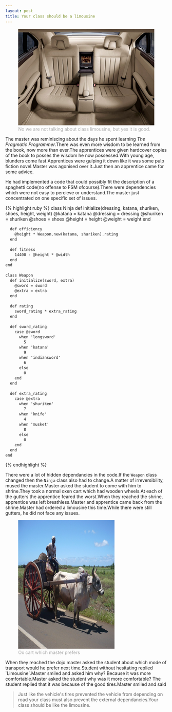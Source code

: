 ```yaml
---
layout: post
title: Your class should be a limousine
---
```

<figure>
  <img src="/images/limo.jpg" style="width:450px;height:300px">
  <figcaption style="color:#aaa">No we are not talking about class limousine, but yes it is good.</figcaption>
</figure>
<p>The master was reminiscing about the days he spent learning <em>The Pragmatic Programmer</em>.There was even more wisdom to be learned from the book, now more than ever.The apprentices were given hardcover copies of the book to posses the wisdom he now possessed.With young age, blunders come fast.Apprentices were gulping it down like it was some pulp fiction novel.Master was agonised over it.Just then an apprentice came for some advice.<p>
<p>He had implemented a code that could possibly fit the description of a spaghetti code(no offense to FSM ofcourse).There were dependencies which were not easy to percieve or understand.The master just concentrated on one specific set of issues.<p>
{% highlight ruby %}
    class Ninja
      def initialize(dressing, katana, shuriken, shoes, height, weight)
        @katana = katana
        @dressing = dressing
        @shuriken = shuriken
        @shoes = shoes
        @height = height
        @weight = weight
      end

      def efficiency
        @height * Weapon.new(katana, shuriken).rating
      end

      def fitness
        14400 - @height * @width
      end
    end

    class Weapon
      def initialize(sword, extra)
        @sword = sword
        @extra = extra
      end

      def rating
        sword_rating * extra_rating
      end

      def sword_rating
        case @sword
          when 'longsword'
            5
          when 'katana'
            9
          when 'indiansword'
            6
          else
            0
        end
      end

      def extra_rating
        case @extra
          when 'shuriken'
            7
          when 'knife'
            4
          when 'musket'
            8
          else
            0
        end
      end
    end
{% endhighlight %}

There were a lot of hidden dependancies in the code.If the `Weapon` class changed then the `Ninja` class also had to change.A matter of irreversibility, mused the master.Master asked the student to come with him to shrine.They took a normal oxen cart which had wooden wheels.At each of the gutters the apprentice feared the worst.When they reached the shrine, apprentice was left breathless.Master and apprentice came back from the shrine.Master had ordered a limousine this time.While there were still gutters, he did not face any issues.
<figure>
  <img src="/images/oxcart.JPG" style="width:300px;height:400px">
  <figcaption style="color:#aaa">Ox cart which master prefers</figcaption>
</figure>
<p>When they reached the dojo master asked the student about which mode of transport would he prefer next time.Student without hesitating replied `Limousine`.Master smiled and asked him why? Because it was more comfortable.Master asked the student why was it more comfortable? The student replied that it was because of the good tires.Master smiled and said <blockquote>Just like the vehicle's tires prevented the vehicle from depending on road your class must also prevent the external dependancies.Your class should be like the limousine.</blockquote></p>